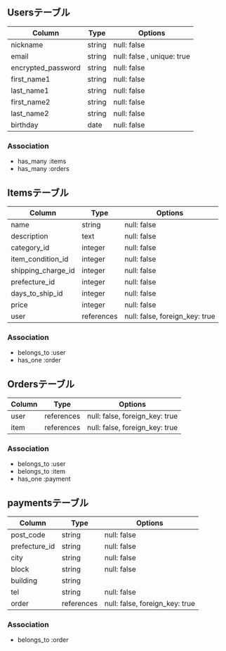 ## Usersテーブル

| Column             | Type    | Options     |
| ------------------ | ------- | ----------- |
| nickname           | string  | null: false |
| email              | string  | null: false , unique: true|
| encrypted_password | string  | null: false |
| first_name1        | string  | null: false |
| last_name1         | string  | null: false |
| first_name2        | string  | null: false |
| last_name2         | string  | null: false |
| birthday           | date    | null: false |

### Association
- has_many :items
- has_many :orders


## Itemsテーブル

| Column            | Type      | Options     |
| ----------------- | --------- | ----------- |
| name              | string    | null: false |
| description       | text      | null: false |
| category_id       | integer   | null: false |
| item_condition_id | integer   | null: false |
| shipping_charge_id| integer   | null: false |
| prefecture_id     | integer   | null: false |
| days_to_ship_id   | integer   | null: false |
| price             | integer   | null: false |
| user              | references| null: false, foreign_key: true |

### Association
- belongs_to :user
- has_one :order


## Ordersテーブル

| Column        | Type      | Options     |
| ------------- | --------- | ----------- |
| user          | references| null: false, foreign_key: true |
| item          | references| null: false, foreign_key: true |

### Association
- belongs_to :user
- belongs_to :item
- has_one :payment


## paymentsテーブル

| Column        | Type      | Options     |
| ------------- | --------- | ----------- |
| post_code     | string    | null: false |
| prefecture_id | string    | null: false |
| city          | string    | null: false |
| block         | string    | null: false |
| building      | string    |
| tel           | string    | null: false |
| order         | references| null: false, foreign_key: true |


### Association
- belongs_to :order